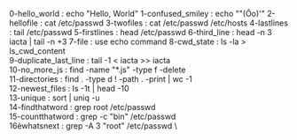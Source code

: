 0-hello_world : echo "Hello, World"
1-confused_smiley : echo "\"(Ôo)'"
2-hellofile : cat /etc/passwd
3-twofiles : cat /etc/passwd /etc/hosts
4-lastlines : tail /etc/passwd
5-firstlines : head /etc/passwd
6-third_line : head -n 3 iacta | tail -n +3
7-file : use echo command
8-cwd_state : ls -la > ls_cwd_content \
9-duplicate_last_line : tail -1 < iacta >> iacta \
10-no_more_js : find -name "*.js" -type f -delete \
11-directories : find . -type d ! -path . -print | wc -1 \
12-newest_files : ls -1t | head -10 \
13-unique : sort | uniq -u \
14-findthatword : grep root /etc/passwd \
15-countthatword : grep -c "bin" /etc/passwd \
16èwhatsnext : grep -A 3 "root" /etc/passwd \ 

